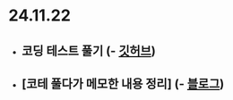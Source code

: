 # 24.11.22

- ## 코딩 테스트 풀기 (- [깃허브](https://github.com/rim109/codingtest-practice))
- ## [코테 풀다가 메모한 내용 정리] (- [블로그](https://rim109.tistory.com/270))

